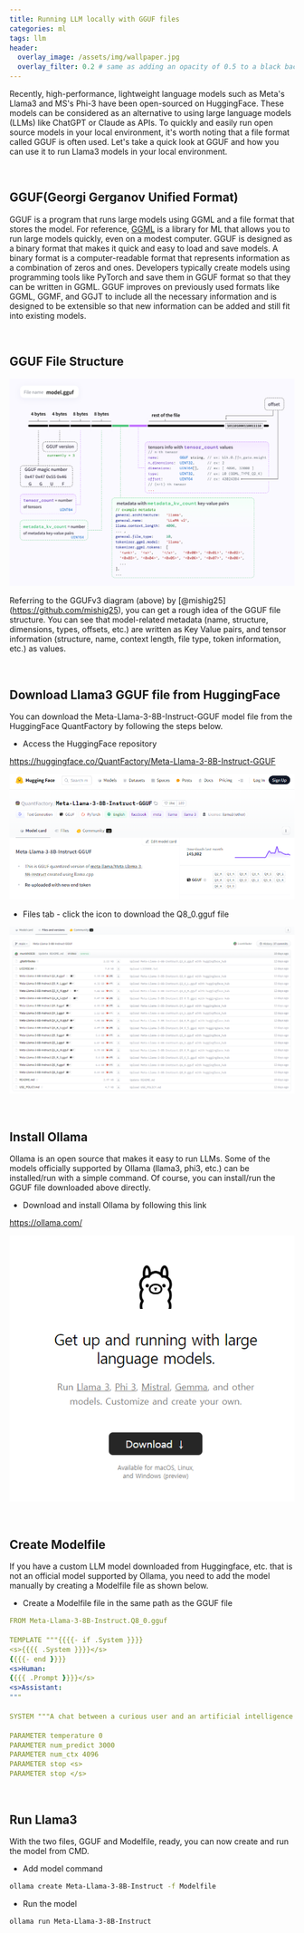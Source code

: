 ```yaml
---
title: Running LLM locally with GGUF files
categories: ml
tags: llm
header:
  overlay_image: /assets/img/wallpaper.jpg
  overlay_filter: 0.2 # same as adding an opacity of 0.5 to a black background
---
```


Recently, high-performance, lightweight language models such as Meta's Llama3 and MS's Phi-3 have been open-sourced on HuggingFace. These models can be considered as an alternative to using large language models (LLMs) like ChatGPT or Claude as APIs. To quickly and easily run open source models in your local environment, it's worth noting that a file format called GGUF is often used. Let's take a quick look at GGUF and how you can use it to run Llama3 models in your local environment.

<br>

## GGUF(Georgi Gerganov Unified Format)

GGUF is a program that runs large models using GGML and a file format that stores the model. For reference, [GGML](https://ggml.ai/) is a library for ML that allows you to run large models quickly, even on a modest computer. GGUF is designed as a binary format that makes it quick and easy to load and save models. A binary format is a computer-readable format that represents information as a combination of zeros and ones. Developers typically create models using programming tools like PyTorch and save them in GGUF format so that they can be written in GGML. GGUF improves on previously used formats like GGML, GGMF, and GGJT to include all the necessary information and is designed to be extensible so that new information can be added and still fit into existing models.


<br>

## GGUF File Structure

![png](/assets/img/post_img/2024-04-28-gguf-llm/0.png)

Referring to the GGUFv3 diagram (above) by [@mishig25] (https://github.com/mishig25), you can get a rough idea of the GGUF file structure. You can see that model-related metadata (name, structure, dimensions, types, offsets, etc.) are written as Key Value pairs, and tensor information (structure, name, context length, file type, token information, etc.) as values.

<br>

## Download Llama3 GGUF file from HuggingFace

You can download the Meta-Llama-3-8B-Instruct-GGUF model file from the HuggingFace QuantFactory by following the steps below.

- Access the HuggingFace repository

https://huggingface.co/QuantFactory/Meta-Llama-3-8B-Instruct-GGUF

![png](/assets/img/post_img/2024-04-28-gguf-llm/1-en.png)

- Files tab - click the icon to download the Q8_0.gguf file

![png](/assets/img/post_img/2024-04-28-gguf-llm/2-en.png)

<br>

## Install Ollama

Ollama is an open source that makes it easy to run LLMs. Some of the models officially supported by Ollama (llama3, phi3, etc.) can be installed/run with a simple command. Of course, you can install/run the GGUF file downloaded above directly.

- Download and install Ollama by following this link

https://ollama.com/

![png](/assets/img/post_img/2024-04-28-gguf-llm/3.png)

<br>

## Create Modelfile

If you have a custom LLM model downloaded from Huggingface, etc. that is not an official model supported by Ollama, you need to add the model manually by creating a Modelfile file as shown below.

- Create a Modelfile file in the same path as the GGUF file

```yaml
FROM Meta-Llama-3-8B-Instruct.Q8_0.gguf

TEMPLATE """{{{{- if .System }}}}
<s>{{{{ .System }}}}</s>
{{{{- end }}}}
<s>Human:
{{{{ .Prompt }}}}</s>
<s>Assistant:
"""

SYSTEM """A chat between a curious user and an artificial intelligence assistant. The assistant gives helpful, detailed, and polite answers to the user's questions."""

PARAMETER temperature 0
PARAMETER num_predict 3000
PARAMETER num_ctx 4096
PARAMETER stop <s>
PARAMETER stop </s>
```

<br>

## Run Llama3

With the two files, GGUF and Modelfile, ready, you can now create and run the model from CMD.

- Add model command

```bash
ollama create Meta-Llama-3-8B-Instruct -f Modelfile
```

- Run the model

```bash
ollama run Meta-Llama-3-8B-Instruct
```